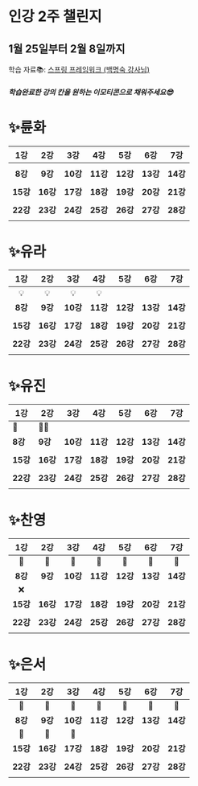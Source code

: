 # 인강 2주 챌린지

## 1월 25일부터 2월 8일까지

학습 자료📚: [스프링 프레임워크 (백명숙 강사님)](https://tacademy.skplanet.com/live/player/onlineLectureDetail.action?seq=88&preType=my)

##### 학습완료한 강의 칸을 원하는 이모티콘으로 채워주세요😎



# ✨륜화

|   1강    |   2강    |   3강    |   4강    |   5강    |   6강    |   7강    |
| :------: | :------: | :------: | :------: | :------: | :------: | :------: |
|          |          |          |          |          |          |          |
| **8강**  | **9강**  | **10강** | **11강** | **12강** | **13강** | **14강** |
|          |          |          |          |          |          |          |
| **15강** | **16강** | **17강** | **18강** | **19강** | **20강** | **21강** |
|          |          |          |          |          |          |          |
| **22강** | **23강** | **24강** | **25강** | **26강** | **27강** | **28강** |
|          |          |          |          |          |          |          |



# ✨유라

| 1강      | 2강      | 3강      | 4강      | 5강      | 6강      | 7강      |
| :------: | :------: | :------: | :------: | :------: | :------: | :------: |
|    💡    |    💡    |    💡    |    💡    |          |          |          |
| **8강**  | **9강**  | **10강** | **11강** | **12강** | **13강** | **14강** |
|          |          |          |          |          |          |          |
| **15강** | **16강** | **17강** | **18강** | **19강** | **20강** | **21강** |
|          |          |          |          |          |          |          |
| **22강** | **23강** | **24강** | **25강** | **26강** | **27강** | **28강** |
|          |          |          |          |          |          |          |



# ✨유진

| 1강      | 2강      | 3강      | 4강      | 5강      | 6강      | 7강      |
| -------- | -------- | -------- | -------- | -------- | -------- | -------- |
|    🙌    |  🤷‍♂️   |          |          |          |          |          |
| **8강**  | **9강**  | **10강** | **11강** | **12강** | **13강** | **14강** |
|          |          |          |          |          |          |          |
| **15강** | **16강** | **17강** | **18강** | **19강** | **20강** | **21강** |
|          |          |          |          |          |          |          |
| **22강** | **23강** | **24강** | **25강** | **26강** | **27강** | **28강** |
|          |          |          |          |          |          |          |



# ✨찬영

|   1강    |   2강    |   3강    |   4강    |   5강    |   6강    |   7강    |
| :------: | :------: | :------: | :------: | :------: | :------: | :------: |
|    🍕     |    🍔     |    🍟     |    🥟     |    🥗     |    🍙     |    🍫     |
| **8강**  | **9강**  | **10강** | **11강** | **12강** | **13강** | **14강** |
|    ❌     |          |          |          |          |          |          |
| **15강** | **16강** | **17강** | **18강** | **19강** | **20강** | **21강** |
|          |          |          |          |          |          |          |
| **22강** | **23강** | **24강** | **25강** | **26강** | **27강** | **28강** |
|          |          |          |          |          |          |          |



# ✨은서

|   1강    |   2강    |   3강    |   4강    |   5강    |   6강    |   7강    |
| :------: | :------: | :------: | :------: | :------: | :------: | :------: |
|    🐣     |    🐣     |    🐣     |    🐣     |    🐣     |    🐣     |    🐣     |
| **8강**  | **9강**  | **10강** | **11강** | **12강** | **13강** | **14강** |
|    🐣     |    🐣     |    🐣     |          |          |          |          |
| **15강** | **16강** | **17강** | **18강** | **19강** | **20강** | **21강** |
|          |          |          |          |          |          |          |
| **22강** | **23강** | **24강** | **25강** | **26강** | **27강** | **28강** |
|          |          |          |          |          |          |          |



